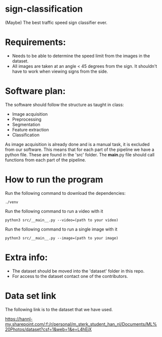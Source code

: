 # sign-classification
(Maybe) The best traffic speed sign classifier ever.

# Requirements:

- Needs to be able to determine the speed limit from the images in the dataset.
- All images are taken at an angle < 45 degrees from the sign. It shouldn't have to work when viewing signs from the side.

# Software plan: 

The software should follow the structure as taught in class:
- Image acquisition
- Preprocessing
- Segmentation
- Feature extraction
- Classification

As image acquisition is already done and is a manual task, it is excluded from our software. This means that for each part
of the pipeline we have a python file. These are found in the 'src' folder. The __main__.py file should call functions from
each part of the pipeline.


# How to run the program

Run the following command to download the dependencies:

```
./venv
```

Run the following command to run a video with it

```
python3 src/__main__.py --video=(path to your video)
```

Run the following command to run a single image with it

```
python3 src/__main__.py --image=(path to your image)
```

# Extra info:

- The dataset should be moved into the 'dataset' folder in this repo.
- For access to the dataset contact one of the contributors.

# Data set link
The following link is to the dataset that we have used.

https://hannl-my.sharepoint.com/:f:/r/personal/m_sterk_student_han_nl/Documents/ML%20Photos/dataset?csf=1&web=1&e=L4hEjX

